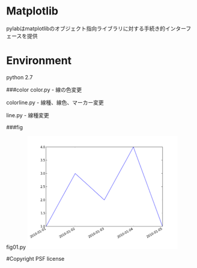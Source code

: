 # Matplotlib
pylabはmatplotlibのオブジェクト指向ライブラリに対する手続き的インターフェースを提供

# Environment
python 2.7

###color
color.py - 線の色変更

colorline.py - 線種、線色、マーカー変更

line.py - 線種変更

###fig

fig01.py
<img src="./Raw/images/fig01.png" width="400" alc="fog01">

#Copyright
PSF license
